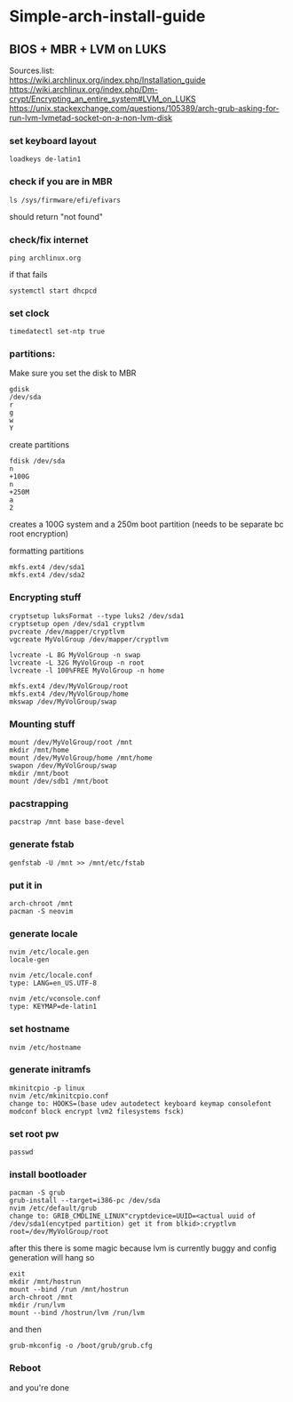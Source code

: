 # Simple-arch-install-guide

## BIOS + MBR + LVM on LUKS

Sources.list:  
https://wiki.archlinux.org/index.php/Installation_guide  
https://wiki.archlinux.org/index.php/Dm-crypt/Encrypting_an_entire_system#LVM_on_LUKS  
https://unix.stackexchange.com/questions/105389/arch-grub-asking-for-run-lvm-lvmetad-socket-on-a-non-lvm-disk  

### set keyboard layout
`loadkeys de-latin1`

### check if you are in MBR
```
ls /sys/firmware/efi/efivars
```
should return "not found"

### check/fix internet
```
ping archlinux.org
```
if that fails
```
systemctl start dhcpcd
```

### set clock
```
timedatectl set-ntp true
```

### partitions:
Make sure you set the disk to MBR 
```
gdisk
/dev/sda
r
g
w
Y
```

create partitions 
```
fdisk /dev/sda
n
+100G
n
+250M
a
2
```
creates a 100G system and a 250m boot partition (needs to be separate bc root encryption)

formatting partitions
```
mkfs.ext4 /dev/sda1
mkfs.ext4 /dev/sda2
```

### Encrypting stuff
```
cryptsetup luksFormat --type luks2 /dev/sda1
cryptsetup open /dev/sda1 cryptlvm
pvcreate /dev/mapper/cryptlvm
vgcreate MyVolGroup /dev/mapper/cryptlvm

lvcreate -L 8G MyVolGroup -n swap
lvcreate -L 32G MyVolGroup -n root
lvcreate -l 100%FREE MyVolGroup -n home

mkfs.ext4 /dev/MyVolGroup/root
mkfs.ext4 /dev/MyVolGroup/home
mkswap /dev/MyVolGroup/swap
```
### Mounting stuff
```
mount /dev/MyVolGroup/root /mnt
mkdir /mnt/home
mount /dev/MyVolGroup/home /mnt/home
swapon /dev/MyVolGroup/swap
mkdir /mnt/boot
mount /dev/sdb1 /mnt/boot
```

### pacstrapping 
```
pacstrap /mnt base base-devel
```

### generate fstab
```
genfstab -U /mnt >> /mnt/etc/fstab
```

### put it in
```
arch-chroot /mnt
pacman -S neovim
```

### generate locale
```
nvim /etc/locale.gen
locale-gen

nvim /etc/locale.conf
type: LANG=en_US.UTF-8

nvim /etc/vconsole.conf
type: KEYMAP=de-latin1
```

### set hostname
```
nvim /etc/hostname
```

### generate initramfs
```
mkinitcpio -p linux
nvim /etc/mkinitcpio.conf 
change to: HOOKS=(base udev autodetect keyboard keymap consolefont modconf block encrypt lvm2 filesystems fsck)
```

### set root pw
```
passwd
```

### install bootloader
```
pacman -S grub
grub-install --target=i386-pc /dev/sda
nvim /etc/default/grub
change to: GRIB_CMDLINE_LINUX"cryptdevice=UUID=<actual uuid of /dev/sda1(encytped partition) get it from blkid>:cryptlvm root=/dev/MyVolGroup/root
```
after this there is some magic because lvm is currently buggy and config generation will hang so
```
exit
mkdir /mnt/hostrun
mount --bind /run /mnt/hostrun
arch-chroot /mnt
mkdir /run/lvm
mount --bind /hostrun/lvm /run/lvm
```
and then 
```
grub-mkconfig -o /boot/grub/grub.cfg
```

### Reboot
and you're done
